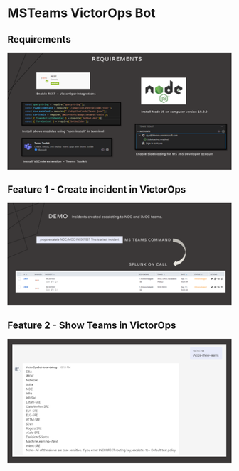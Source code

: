 # MSTeams VictorOps Bot 

## Requirements

![requirements](bot/images/requirement.png)

## Feature 1 - Create incident in VictorOps

![createIncident](bot/images/featureOne.png)

## Feature 2 - Show Teams in VictorOps

![showTeams](bot/images/featureTwo.png)

